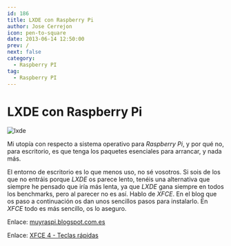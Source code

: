 ```yaml
---
id: 186
title: LXDE con Raspberry Pi
author: Jose Cerrejon
icon: pen-to-square
date: 2013-06-14 12:50:00
prev: /
next: false
category:
  - Raspberry PI
tag:
  - Raspberry PI
---
```


# LXDE con Raspberry Pi

![lxde](/images/lxde.png)

Mi utopía con respecto a sistema operativo para *Raspberry Pi*, y por qué no, para escritorio, es que tenga los paquetes esenciales para arrancar, y nada más.

El entorno de escritorio es lo que menos uso, no sé vosotros. Si sois de los que no entráis porque *LXDE* os parece lento, tenéis una alternativa que siempre he pensado que iría más lenta, ya que *LXDE* gana siempre en todos los benchmarks, pero al parecer no es así. Hablo de *XFCE*. En el blog que os paso a continuación os dan unos sencillos pasos para instalarlo. En *XFCE* todo es más sencillo, os lo aseguro.

Enlace: [muyraspi.blogspot.com.es](http://muyraspi.blogspot.com.es/2013/06/xfce.html)

Enlace: [XFCE 4 - Teclas rápidas](http://www.keyxl.com/aaac887/409/Xfce-Window-Manager-keyboard-shortcuts.htm)